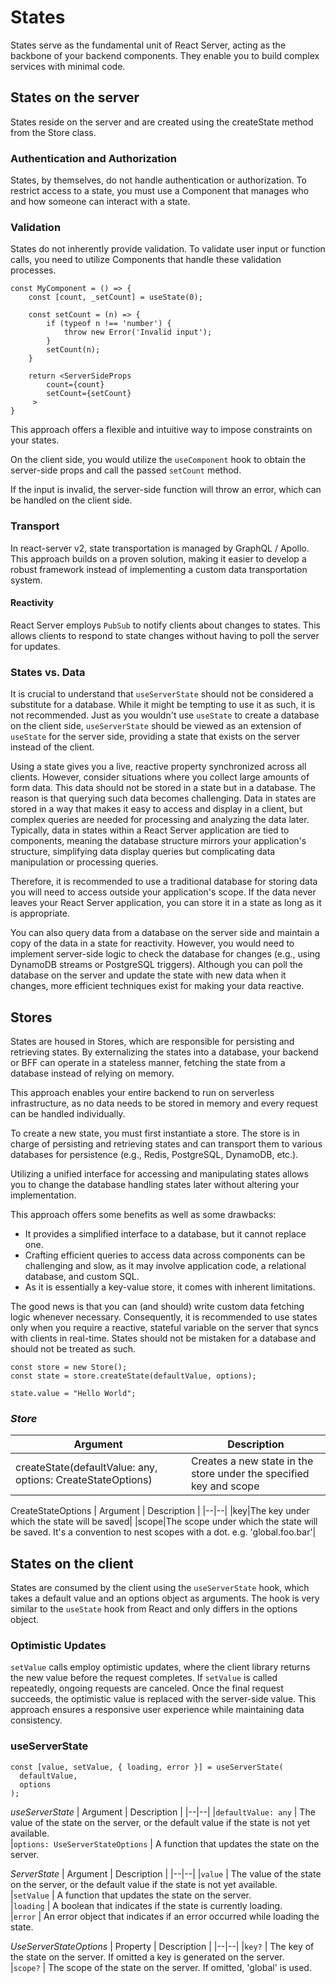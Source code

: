 # States

States serve as the fundamental unit of React Server, acting as the backbone of your backend components. They enable you to build complex services with minimal code.

## States on the server

States reside on the server and are created using the createState method from the Store class.

### Authentication and Authorization

States, by themselves, do not handle authentication or authorization. To restrict access to a state, you must use a Component that manages who and how someone can interact with a state.

### Validation

States do not inherently provide validation. To validate user input or function calls, you need to utilize Components that handle these validation processes.

```tsx
const MyComponent = () => {
    const [count, _setCount] = useState(0);

    const setCount = (n) => {
        if (typeof n !== 'number') {
            throw new Error('Invalid input');
        }
        setCount(n);
    }

    return <ServerSideProps
        count={count}
        setCount={setCount}
     >
}
```

This approach offers a flexible and intuitive way to impose constraints on your states.

On the client side, you would utilize the `useComponent` hook to obtain the server-side props and call the passed `setCount` method.

If the input is invalid, the server-side function will throw an error, which can be handled on the client side.

### Transport

In react-server v2, state transportation is managed by GraphQL / Apollo. This approach builds on a proven solution, making it easier to develop a robust framework instead of implementing a custom data transportation system.

#### Reactivity

React Server employs `PubSub` to notify clients about changes to states. This allows clients to respond to state changes without having to poll the server for updates.

### States vs. Data

It is crucial to understand that `useServerState` should not be considered a substitute for a database. While it might be tempting to use it as such, it is not recommended. Just as you wouldn't use `useState` to create a database on the client side, `useServerState` should be viewed as an extension of `useState` for the server side, providing a state that exists on the server instead of the client.

Using a state gives you a live, reactive property synchronized across all clients. However, consider situations where you collect large amounts of form data. This data should not be stored in a state but in a database. The reason is that querying such data becomes challenging. Data in states are stored in a way that makes it easy to access and display in a client, but complex queries are needed for processing and analyzing the data later. Typically, data in states within a React Server application are tied to components, meaning the database structure mirrors your application's structure, simplifying data display queries but complicating data manipulation or processing queries.

Therefore, it is recommended to use a traditional database for storing data you will need to access outside your application's scope. If the data never leaves your React Server application, you can store it in a state as long as it is appropriate.

You can also query data from a database on the server side and maintain a copy of the data in a state for reactivity. However, you would need to implement server-side logic to check the database for changes (e.g., using DynamoDB streams or PostgreSQL triggers). Although you can poll the database on the server and update the state with new data when it changes, more efficient techniques exist for making your data reactive.

## Stores
States are housed in Stores, which are responsible for persisting and retrieving states. By externalizing the states into a database, your backend or BFF can operate in a stateless manner, fetching the state from a database instead of relying on memory.

This approach enables your entire backend to run on serverless infrastructure, as no data needs to be stored in memory and every request can be handled individually.

To create a new state, you must first instantiate a store. The store is in charge of persisting and retrieving states and can transport them to various databases for persistence (e.g., Redis, PostgreSQL, DynamoDB, etc.).

Utilizing a unified interface for accessing and manipulating states allows you to change the database handling states later without altering your implementation.

This approach offers some benefits as well as some drawbacks:

* It provides a simplified interface to a database, but it cannot replace one.
* Crafting efficient queries to access data across components can be challenging and slow, as it may involve application code, a relational database, and custom SQL.
* As it is essentially a key-value store, it comes with inherent limitations.

The good news is that you can (and should) write custom data fetching logic whenever necessary. Consequently, it is recommended to use states only when you require a reactive, stateful variable on the server that syncs with clients in real-time. States should not be mistaken for a database and should not be treated as such.

```tsx
const store = new Store();
const state = store.createState(defaultValue, options);

state.value = "Hello World";
```

### _Store_

| Argument                                                    | Description                                                        |
| ----------------------------------------------------------- | ------------------------------------------------------------------ |
| createState(defaultValue: any, options: CreateStateOptions) | Creates a new state in the store under the specified key and scope |

CreateStateOptions
| Argument | Description |
|--|--|
|key|The key under which the state will be saved|
|scope|The scope under which the state will be saved. It's a convention to nest scopes with a dot. e.g. 'global.foo.bar'|

## States on the client

States are consumed by the client using the `useServerState` hook, which takes a default value and an options object as arguments. The hook is very similar to the `useState` hook from React and only differs in the options object.

### Optimistic Updates

`setValue` calls employ optimistic updates, where the client library returns the new value before the request completes. If `setValue` is called repeatedly, ongoing requests are canceled. Once the final request succeeds, the optimistic value is replaced with the server-side value. This approach ensures a responsive user experience while maintaining data consistency.

### useServerState

```tsx
const [value, setValue, { loading, error }] = useServerState(
  defaultValue,
  options
);
```

_useServerState_
| Argument | Description |
|--|--|
|`defaultValue: any` | The value of the state on the server, or the default value if the state is not yet available.  
|`options: UseServerStateOptions` | A function that updates the state on the server.

_ServerState_
| Argument | Description |
|--|--|
|`value` | The value of the state on the server, or the default value if the state is not yet available.  
|`setValue` | A function that updates the state on the server.  
|`loading` | A boolean that indicates if the state is currently loading.  
|`error` | An error object that indicates if an error occurred while loading the state.

_UseServerStateOptions_
| Property | Description |
|--|--|
|`key?` | The key of the state on the server. If omitted a key is generated on the server.  
|`scope?` | The scope of the state on the server. If omitted, 'global' is used.
